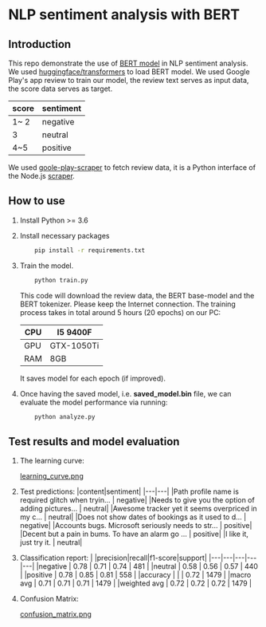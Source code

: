 # NLP sentiment analysis with BERT

## Introduction
This repo demonstrate the use of [BERT model](https://github.com/google-research/bert) in NLP sentiment analysis. We used [huggingface/transformers](https://github.com/huggingface/transformers) to load BERT model. We used Google Play's app review to train our model, the review text serves as input data, the score data serves as target.

| score | sentiment |
| --- | --- |
| 1~ 2 | negative |
| 3 | neutral |
| 4~5 | positive |

We used [goole-play-scraper](https://pypi.org/project/google-play-scraper/) to fetch review data, it is a Python interface of the Node.js [scraper](https://github.com/facundoolano/google-play-scraper).


## How to use

1. Install Python >= 3.6

2. Install necessary packages
    ```bash
        pip install -r requirements.txt
    ```
3. Train the model. 
    ```bash
        python train.py
    ```
    This code will download the review data, the BERT base-model and the BERT tokenizer. Please keep the Internet connection. The training process takes in total around 5 hours (20 epochs) on our PC:

    | CPU | I5 9400F |
    | --- | --- |
    | GPU | GTX-1050Ti |
    | RAM | 8GB |

    It saves model for each epoch (if improved).

4. Once having the saved model, i.e. **saved_model.bin** file, we can evaluate the model performance via running:
    ```bash
        python analyze.py
    ```

## Test results and model evaluation

1. The learning curve:

    [learning_curve.png]()

2. Test predictions:
    |content|sentiment|
    |---|---|
    |Path profile name is required glitch when tryin... | negative|
    |Needs to give you the option of adding pictures... | neutral|
    |Awesome tracker yet it seems overpriced in my c... | neutral|
    |Does not show dates of bookings as it used to d... | negative|
    |Accounts bugs. Microsoft seriously needs to str... | positive|
    |Decent but a pain in bums. To have an alarm go ... | positive|
    |I like it, just try it. | neutral|

3. Classification report:
    | |precision|recall|f1-score|support|
    |---|---|---|---|---|
    |negative     | 0.78 | 0.71 | 0.74 | 481  |
    |neutral      | 0.58 | 0.56 | 0.57 | 440  |
    |positive     | 0.78 | 0.85 | 0.81 | 558  |
    |accuracy     |      |      | 0.72 | 1479 |
    |macro avg    | 0.71 | 0.71 | 0.71 | 1479 |
    |weighted avg | 0.72 | 0.72 | 0.72 | 1479 |

4. Confusion Matrix:

    [confusion_matrix.png]()
